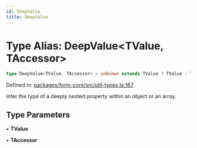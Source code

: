 ```yaml
---
id: DeepValue
title: DeepValue
---
```


<!-- DO NOT EDIT: this page is autogenerated from the type comments -->

# Type Alias: DeepValue\<TValue, TAccessor\>

```ts
type DeepValue<TValue, TAccessor> = unknown extends TValue ? TValue : TAccessor extends DeepKeys<TValue> ? DeepRecord<TValue>[TAccessor] : never;
```

Defined in: [packages/form-core/src/util-types.ts:167](https://github.com/Pascalmh/tanstack-form/blob/main/packages/form-core/src/util-types.ts#L167)

Infer the type of a deeply nested property within an object or an array.

## Type Parameters

• **TValue**

• **TAccessor**
